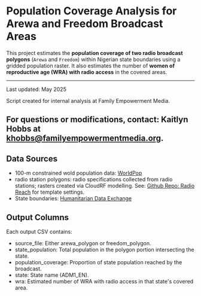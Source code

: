 # Population Coverage Analysis for Arewa and Freedom Broadcast Areas

This project estimates the **population coverage of two radio broadcast polygons** (`Arewa` and `Freedom`) within Nigerian state boundaries using a gridded population raster. It also estimates the number of **women of reproductive age (WRA) with radio access** in the covered areas.

---

Last updated: May 2025

Script created for internal analysis at Family Empowerment Media.

For questions or modifications, contact: Kaitlyn Hobbs at [khobbs@familyempowermentmedia.org](mailto:khobbs@familyempowermentmedia.org).
---

## Data Sources

-   100-m constrained wold population data: [WorldPop](https://hub.worldpop.org/geodata/summary?id=28031)
-   radio station polygons: radio specifications collected from radio stations; rasters created via CloudRF modelling. See: [Github Repo: Radio Reach](https://github.com/KHobbs3/radio-reach/tree/master/cloudrf) for template settings.
-   State boundaries: [Humanitarian Data Exchange](https://data.humdata.org/dataset/cod-ab-nga)

## Output Columns

Each output CSV contains:

-   source_file: Either arewa_polygon or freedom_polygon.
-   state_population: Total population in the polygon portion intersecting the state.
-   population_coverage: Proportion of state population reached by the broadcast.
-   state: State name (ADM1_EN).
-   wra: Estimated number of WRA with radio access in that state's covered area.
